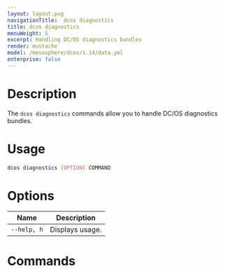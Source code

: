 ```yaml
---
layout: layout.pug
navigationTitle:  dcos diagnostics
title: dcos diagnostics
menuWeight: 5
excerpt: Handling DC/OS diagnostics bundles
render: mustache
model: /mesosphere/dcos/1.14/data.yml
enterprise: false
---
```



# Description
The `dcos diagnostics` commands allow you to handle DC/OS diagnostics bundles.

# Usage

```bash
dcos diagnostics [OPTION] COMMAND
```

# Options

| Name |  Description |
|---------|-------------|
| `--help, h`   |   Displays usage. |


# Commands
